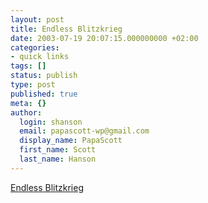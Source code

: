 ```yaml
---
layout: post
title: Endless Blitzkrieg
date: 2003-07-19 20:07:15.000000000 +02:00
categories:
- quick links
tags: []
status: publish
type: post
published: true
meta: {}
author:
  login: shanson
  email: papascott-wp@gmail.com
  display_name: PapaScott
  first_name: Scott
  last_name: Hanson
---
```

<p><a title="Spiegel Cover: 'How the USA lied to the world, defeated a tryrant, and now is in a guerilla war'" href="http://www.spiegel.de/spiegel/0,1518,grossbild-279399-,00.html">Endless Blitzkrieg</a></p>
